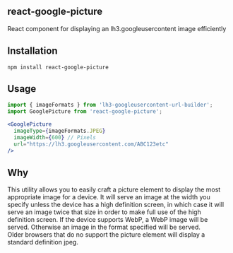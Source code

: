 ## react-google-picture
React component for displaying an lh3.googleusercontent image efficiently

## Installation
`npm install react-google-picture`

## Usage
```jsx
import { imageFormats } from 'lh3-googleusercontent-url-builder';
import GooglePicture from 'react-google-picture';

<GooglePicture
  imageType={imageFormats.JPEG}
  imageWidth={600} // Pixels
  url="https://lh3.googleusercontent.com/ABC123etc"
/>
```

## Why
This utility allows you to easily craft a picture element to display the most appropriate image for a device. It will serve an image at the width you specify unless the device has a high definition screen, in which case it will serve an image twice that size in order to make full use of the high definition screen. If the device supports WebP, a WebP image will be served. Otherwise an image in the format specified will be served.  
Older browsers that do no support the picture element will display a standard definition jpeg.
